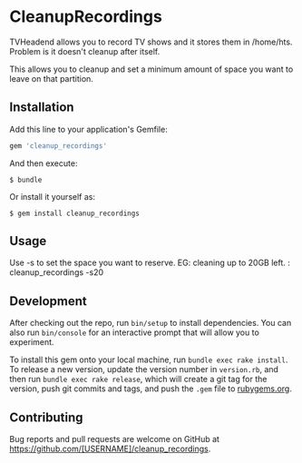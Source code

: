 # CleanupRecordings

TVHeadend allows you to record TV shows and it stores them in /home/hts. Problem is it doesn't cleanup after itself. 

This allows you to cleanup and set a minimum amount of space you want to leave on that partition.

## Installation

Add this line to your application's Gemfile:

```ruby
gem 'cleanup_recordings'
```

And then execute:

    $ bundle

Or install it yourself as:

    $ gem install cleanup_recordings

## Usage


Use -s<GB> to set the space you want to reserve.
EG: cleaning up to 20GB left.
: cleanup_recordings -s20


## Development

After checking out the repo, run `bin/setup` to install dependencies. You can also run `bin/console` for an interactive prompt that will allow you to experiment.

To install this gem onto your local machine, run `bundle exec rake install`. To release a new version, update the version number in `version.rb`, and then run `bundle exec rake release`, which will create a git tag for the version, push git commits and tags, and push the `.gem` file to [rubygems.org](https://rubygems.org).

## Contributing

Bug reports and pull requests are welcome on GitHub at https://github.com/[USERNAME]/cleanup_recordings.

